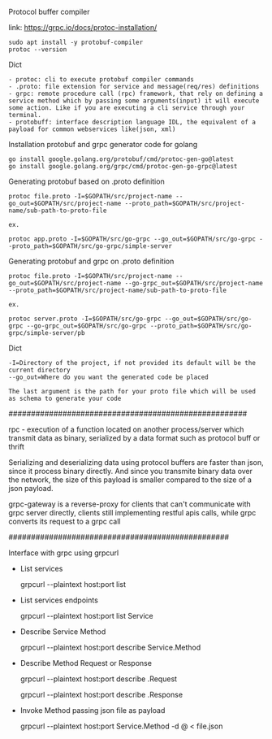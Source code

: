 Protocol buffer compiler

link: https://grpc.io/docs/protoc-installation/

    sudo apt install -y protobuf-compiler
    protoc --version

Dict

    - protoc: cli to execute protobuf compiler commands
    - .proto: file extension for service and message(req/res) definitions
    - grpc: remote procedure call (rpc) framework, that rely on defining a service method which by passing some arguments(input) it will execute some action. Like if you are executing a cli service through your terminal.
    - protobuff: interface description language IDL, the equivalent of a payload for common webservices like(json, xml)

Installation protobuf and grpc generator code for golang

    go install google.golang.org/protobuf/cmd/protoc-gen-go@latest
    go install google.golang.org/grpc/cmd/protoc-gen-go-grpc@latest

Generating protobuf based on .proto definition

    protoc file.proto -I=$GOPATH/src/project-name --go_out=$GOPATH/src/project-name --proto_path=$GOPATH/src/project-name/sub-path-to-proto-file

    ex.

    protoc app.proto -I=$GOPATH/src/go-grpc --go_out=$GOPATH/src/go-grpc --proto_path=$GOPATH/src/go-grpc/simple-server

Generating protobuf and grpc on .proto definition

    protoc file.proto -I=$GOPATH/src/project-name --go_out=$GOPATH/src/project-name --go-grpc_out=$GOPATH/src/project-name --proto_path=$GOPATH/src/project-name/sub-path-to-proto-file

    ex.

    protoc server.proto -I=$GOPATH/src/go-grpc --go_out=$GOPATH/src/go-grpc --go-grpc_out=$GOPATH/src/go-grpc --proto_path=$GOPATH/src/go-grpc/simple-server/pb

Dict

    -I=Directory of the project, if not provided its default will be the current directory
    --go_out=Where do you want the generated code be placed

    The last argument is the path for your proto file which will be used as schema to generate your code

#####################################################

rpc - execution of a function located on another process/server which transmit data as binary, serialized by a data format such as protocol buff or thrift

Serializing and deserializing data using protocol buffers are faster than json, since it process binary directly. And since you transmite binary data over the network, the size of this payload is smaller compared to the size of a json payload.

grpc-gateway is a reverse-proxy for clients that can't communicate with grpc server directly, clients still implementing restful apis calls, while grpc converts its request to a grpc call

#################################################

Interface with grpc using grpcurl

- List services

    grpcurl --plaintext host:port list

- List services endpoints

    grpcurl --plaintext host:port list Service

- Describe Service Method

    grpcurl --plaintext host:port describe Service.Method

- Describe Method Request or Response

    grpcurl --plaintext host:port describe .Request

    grpcurl --plaintext host:port describe .Response

- Invoke Method passing json file as payload

    grpcurl --plaintext host:port Service.Method -d @ < file.json